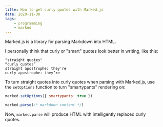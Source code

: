 ```yaml
---
title: How to get curly quotes with Marked.js
date: 2020-11-30
tags:
    - programming
    - marked
---
```

Marked.js is a library for parsing Markdown into HTML.

I personally think that curly or "smart" quotes look better in writing, like this:

```text
"straight quotes"
“curly quotes”
straight apostrophe: they're
curly apostrophe: they’re
```

To turn straight quotes into curly quotes when parsing with Marked.js, use the `setOptions` function to turn "smartypants" rendering on:

```javascript
marked.setOptions({ smartypants: true })

marked.parse(/* markdown content */)
```

Now, `marked.parse` will produce HTML with intelligently replaced curly quotes.
